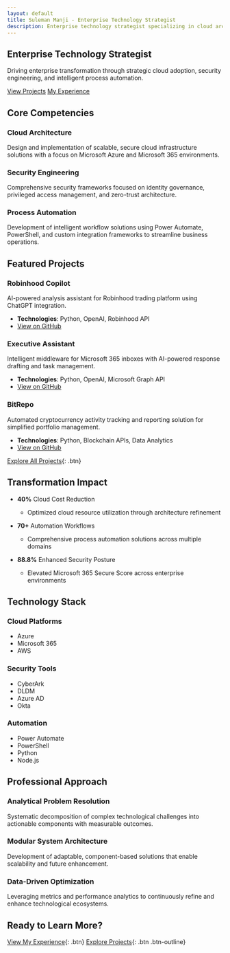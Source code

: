 ```yaml
---
layout: default
title: Suleman Manji - Enterprise Technology Strategist
description: Enterprise technology strategist specializing in cloud architecture, security engineering, and process automation.
---
```


## Enterprise Technology Strategist

Driving enterprise transformation through strategic cloud adoption, security engineering, and intelligent process automation.

<div class="cta-buttons">
    <a href="/projects" class="btn">View Projects</a>
    <a href="/experience" class="btn btn-outline">My Experience</a>
</div>

## Core Competencies

### <i class="fas fa-cloud"></i> Cloud Architecture
Design and implementation of scalable, secure cloud infrastructure solutions with a focus on Microsoft Azure and Microsoft 365 environments.

### <i class="fas fa-shield-alt"></i> Security Engineering
Comprehensive security frameworks focused on identity governance, privileged access management, and zero-trust architecture.

### <i class="fas fa-cogs"></i> Process Automation
Development of intelligent workflow solutions using Power Automate, PowerShell, and custom integration frameworks to streamline business operations.

## Featured Projects

### Robinhood Copilot
AI-powered analysis assistant for Robinhood trading platform using ChatGPT integration.
- **Technologies**: Python, OpenAI, Robinhood API
- [View on GitHub](https://github.com/ssmanji89/robinhood-copilot) <i class="fab fa-github"></i>

### Executive Assistant
Intelligent middleware for Microsoft 365 inboxes with AI-powered response drafting and task management.
- **Technologies**: Python, OpenAI, Microsoft Graph API
- [View on GitHub](https://github.com/ssmanji89/executive-assistant) <i class="fab fa-github"></i>

### BitRepo
Automated cryptocurrency activity tracking and reporting solution for simplified portfolio management.
- **Technologies**: Python, Blockchain APIs, Data Analytics
- [View on GitHub](https://github.com/ssmanji89/bitrepo-repo) <i class="fab fa-github"></i>

[Explore All Projects](/projects){: .btn}

## Transformation Impact

- **40%** Cloud Cost Reduction
  - Optimized cloud resource utilization through architecture refinement

- **70+** Automation Workflows
  - Comprehensive process automation solutions across multiple domains

- **88.8%** Enhanced Security Posture
  - Elevated Microsoft 365 Secure Score across enterprise environments

## Technology Stack

### Cloud Platforms
- <i class="fab fa-microsoft"></i> Azure
- <i class="fas fa-cloud"></i> Microsoft 365
- <i class="fab fa-aws"></i> AWS

### Security Tools
- <i class="fas fa-shield-alt"></i> CyberArk
- <i class="fas fa-user-shield"></i> DLDM
- <i class="fas fa-lock"></i> Azure AD
- <i class="fas fa-key"></i> Okta

### Automation
- <i class="fas fa-cogs"></i> Power Automate
- <i class="fas fa-terminal"></i> PowerShell
- <i class="fas fa-code"></i> Python
- <i class="fab fa-node-js"></i> Node.js

## Professional Approach

### Analytical Problem Resolution
Systematic decomposition of complex technological challenges into actionable components with measurable outcomes.

### Modular System Architecture
Development of adaptable, component-based solutions that enable scalability and future enhancement.

### Data-Driven Optimization
Leveraging metrics and performance analytics to continuously refine and enhance technological ecosystems.

## Ready to Learn More?

[View My Experience](/experience){: .btn}
[Explore Projects](/projects){: .btn .btn-outline}
